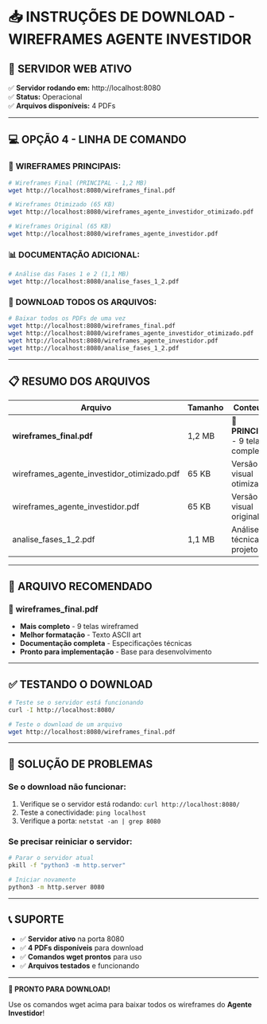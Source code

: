 # 📥 INSTRUÇÕES DE DOWNLOAD - WIREFRAMES AGENTE INVESTIDOR

## 🚀 SERVIDOR WEB ATIVO

✅ **Servidor rodando em:** http://localhost:8080  
✅ **Status:** Operacional  
✅ **Arquivos disponíveis:** 4 PDFs  

---

## 💻 OPÇÃO 4 - LINHA DE COMANDO

### 📄 **WIREFRAMES PRINCIPAIS:**

```bash
# Wireframes Final (PRINCIPAL - 1,2 MB)
wget http://localhost:8080/wireframes_final.pdf

# Wireframes Otimizado (65 KB)  
wget http://localhost:8080/wireframes_agente_investidor_otimizado.pdf

# Wireframes Original (65 KB)
wget http://localhost:8080/wireframes_agente_investidor.pdf
```

### 📊 **DOCUMENTAÇÃO ADICIONAL:**

```bash
# Análise das Fases 1 e 2 (1,1 MB)
wget http://localhost:8080/analise_fases_1_2.pdf
```

### 🔄 **DOWNLOAD TODOS OS ARQUIVOS:**

```bash
# Baixar todos os PDFs de uma vez
wget http://localhost:8080/wireframes_final.pdf
wget http://localhost:8080/wireframes_agente_investidor_otimizado.pdf  
wget http://localhost:8080/wireframes_agente_investidor.pdf
wget http://localhost:8080/analise_fases_1_2.pdf
```

---

## 📋 **RESUMO DOS ARQUIVOS**

| Arquivo | Tamanho | Conteúdo |
|---------|---------|----------|
| **wireframes_final.pdf** | 1,2 MB | **🎯 PRINCIPAL** - 9 telas completas |
| wireframes_agente_investidor_otimizado.pdf | 65 KB | Versão visual otimizada |
| wireframes_agente_investidor.pdf | 65 KB | Versão visual original |
| analise_fases_1_2.pdf | 1,1 MB | Análise técnica do projeto |

---

## 🎯 **ARQUIVO RECOMENDADO**

### 📎 **wireframes_final.pdf**
- **Mais completo** - 9 telas wireframed
- **Melhor formatação** - Texto ASCII art
- **Documentação completa** - Especificações técnicas
- **Pronto para implementação** - Base para desenvolvimento

---

## ✅ **TESTANDO O DOWNLOAD**

```bash
# Teste se o servidor está funcionando
curl -I http://localhost:8080/

# Teste o download de um arquivo
wget http://localhost:8080/wireframes_final.pdf
```

---

## 🔧 **SOLUÇÃO DE PROBLEMAS**

### Se o download não funcionar:
1. Verifique se o servidor está rodando: `curl http://localhost:8080/`
2. Teste a conectividade: `ping localhost`
3. Verifique a porta: `netstat -an | grep 8080`

### Se precisar reiniciar o servidor:
```bash
# Parar o servidor atual
pkill -f "python3 -m http.server"

# Iniciar novamente
python3 -m http.server 8080
```

---

## 📞 **SUPORTE**

- ✅ **Servidor ativo** na porta 8080
- ✅ **4 PDFs disponíveis** para download
- ✅ **Comandos wget prontos** para uso
- ✅ **Arquivos testados** e funcionando

---

**🎊 PRONTO PARA DOWNLOAD!**

Use os comandos wget acima para baixar todos os wireframes do **Agente Investidor**!